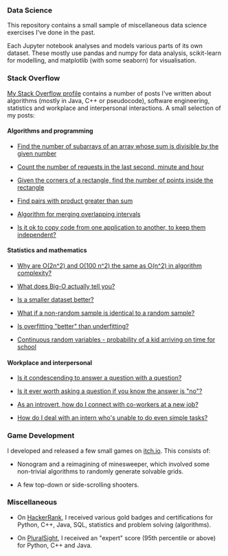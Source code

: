 ### Data Science

This repository contains a small sample of miscellaneous data science exercises I've done in the past.

Each Jupyter notebook analyses and models various parts of its own dataset. These mostly use pandas and numpy for data analysis, scikit-learn for modelling, and matplotlib (with some seaborn) for visualisation.


### Stack Overflow

[My Stack Overflow profile](https://stackoverflow.com/users/1711796/bernhard-barker?tab=profile) contains a number of posts I've written about algorithms (mostly in Java, C++ or pseudocode), software engineering, statistics and workplace and interpersonal interactions. A small selection of my posts:


#### Algorithms and programming

- [Find the number of subarrays of an array whose sum is divisible by the given number](https://stackoverflow.com/a/19541618/1711796)
    
- [Count the number of requests in the last second, minute and hour](https://stackoverflow.com/a/17566127/1711796)
    
- [Given the corners of a rectangle, find the number of points inside the rectangle](https://stackoverflow.com/a/17449106/1711796)
    
- [Find pairs with product greater than sum](https://stackoverflow.com/a/19841577/1711796)
    
- [Algorithm for merging overlapping intervals](https://stackoverflow.com/a/44660378/1711796)
    
- [Is it ok to copy code from one application to another, to keep them independent?](https://softwareengineering.stackexchange.com/a/416599/84237)
    

#### Statistics and mathematics

- [Why are O(2n^2) and O(100 n^2) the same as O(n^2) in algorithm complexity?](https://stackoverflow.com/a/18572977/1711796)
    
- [What does Big-O actually tell you?](https://math.stackexchange.com/a/4252829/604829)
    
- [Is a smaller dataset better?](https://stats.stackexchange.com/a/459634/280632)
    
- [What if a non-random sample is identical to a random sample?](https://stats.stackexchange.com/a/487354/280632)
    
- [Is overfitting "better" than underfitting?](https://stats.stackexchange.com/a/521931/280632)
    
- [Continuous random variables - probability of a kid arriving on time for school](https://stats.stackexchange.com/a/464310/280632)
    

#### Workplace and interpersonal

- [Is it condescending to answer a question with a question?](https://workplace.stackexchange.com/a/95062/8234)
    
- [Is it ever worth asking a question if you know the answer is "no"?](https://workplace.stackexchange.com/a/96586/8234)
    
- [As an introvert, how do I connect with co-workers at a new job?](https://workplace.stackexchange.com/a/178443/8234)
    
- [How do I deal with an intern who's unable to do even simple tasks?](https://workplace.stackexchange.com/a/177865/8234)


### Game Development

I developed and released a few small games on [itch.io](https://barkinggameswoof.itch.io/). This consists of:

- Nonogram and a reimagining of minesweeper, which involved some non-trivial algorithms to randomly generate solvable grids.

- A few top-down or side-scrolling shooters.


### Miscellaneous

- On [HackerRank](https://www.hackerrank.com/profile/BBarker), I received various gold badges and certifications for Python, C++, Java, SQL, statistics and problem solving (algorithms).

- On [PluralSight](https://app.pluralsight.com/profile/bernhard-barker), I received an "expert" score (95th percentile or above) for Python, C++ and Java.
